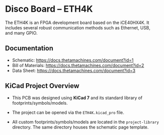 # Disco Board &ndash; ETH4K
The ETH4K is an FPGA development board based on the iCE40HX4K. It includes several robust communication methods such as Ethernet, USB, and many GPIO.

## Documentation
* Schematic: <https://docs.thetamachines.com/document?id=1>
* Bill of Materials: <https://docs.thetamachines.com/document?id=2>
* Data Sheet: <https://docs.thetamachines.com/document?id=3>

## KiCad Project Overview

* This PCB was designed using **KiCad 7** and its standard library of footprints/symbols/models.

* The project can be opened via the `ETH4K.kicad_pro` file.

* All custom footprints/symbols/models are located in the `project-library` directory. The same directory houses the schematic page template. 
